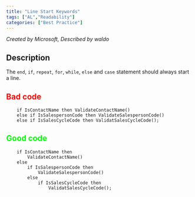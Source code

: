 ```yaml
---
title: "Line Start Keywords"
tags: ["AL","Readability"]
categories: ["Best Practice"]
---
```

_Created by Microsoft, Described by waldo_

## Description

The `end`, `if`, `repeat`, `for`, `while`, `else` and `case` statement should always start a line. 

## <span style="color:red">Bad code</span>

```al
    if IsContactName then ValidateContactName()
    else if IsSalespersonCode then ValidateSalespersonCode()
    else if IsSalesCycleCode then ValidatSalesCycleCode();
```

## <span style="color:lime">Good code</span>

```al
    if IsContactName then
        ValidateContactName()
    else
        if IsSalespersonCode then
            ValidateSalespersonCode()
        else
            if IsSalesCycleCode then 
                ValidatSalesCycleCode();
```
